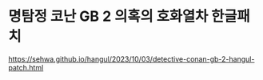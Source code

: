 # 명탐정 코난 GB 2 의혹의 호화열차 한글패치

https://sehwa.github.io/hangul/2023/10/03/detective-conan-gb-2-hangul-patch.html
